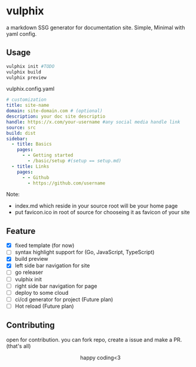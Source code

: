 # vulphix

a markdown SSG generator for documentation site. Simple, Minimal with yaml config.

## Usage

```bash
vulphix init #TODO
vulphix build
vulphix preview
```

vulphix.config.yaml

```yaml
# customization
title: site-name
domain: site-domain.com # (optional)
description: your doc site descriptio
handle: https://x.com/your-username #any social media handle link
source: src
build: dist
sidebar:
  - title: Basics
    pages:
      - - Getting started
        - /basic/setup #(setup == setup.md)
  - title: Links
    pages:
      - - Github
        - https://github.com/username
```

Note:

- index.md which reside in your source root will be your home page
- put favicon.ico in root of source for chooseing it as favicon of your site

## Feature

- [x] fixed template (for now)
- [ ] syntax highlight support for (Go, JavaScript, TypeScript)
- [x] build preview
- [x] left side bar navigation for site
- [ ] go releaser
- [ ] vulphix init
- [ ] right side bar navigation for page
- [ ] deploy to some cloud
- [ ] ci/cd generator for project (Future plan)
- [ ] Hot reload (Future plan)

## Contributing

open for contribution. you can fork repo, create a issue and make a PR. (that's all)

<center>happy coding<3 <center/>
